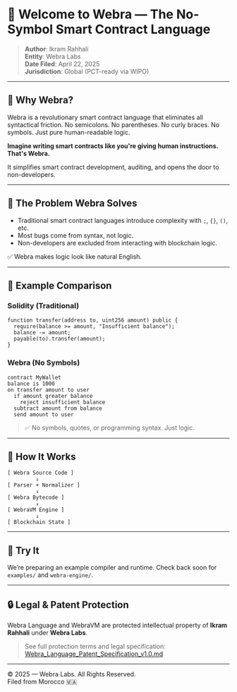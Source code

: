 # 🌟 Welcome to Webra — The No-Symbol Smart Contract Language

> **Author**: Ikram Rahhali  
> **Entity**: Webra Labs  
> **Date Filed**: April 22, 2025  
> **Jurisdiction**: Global (PCT-ready via WIPO)  

---

## 🔷 Why Webra?

Webra is a revolutionary smart contract language that eliminates all syntactical friction. No semicolons. No parentheses. No curly braces. No symbols. Just pure human-readable logic.

**Imagine writing smart contracts like you're giving human instructions. That's Webra.**

It simplifies smart contract development, auditing, and opens the door to non-developers.

---

## 🧠 The Problem Webra Solves

- Traditional smart contract languages introduce complexity with `;`, `{}`, `()`, etc.
- Most bugs come from syntax, not logic.
- Non-developers are excluded from interacting with blockchain logic.

✅ Webra makes logic look like natural English.

---

## 🔷 Example Comparison

### Solidity (Traditional)

```
function transfer(address to, uint256 amount) public {
  require(balance >= amount, "Insufficient balance");
  balance -= amount;
  payable(to).transfer(amount);
}
```

### Webra (No Symbols)

```
contract MyWallet
balance is 1000
on transfer amount to user
  if amount greater balance
    reject insufficient balance
  subtract amount from balance
  send amount to user
```

> ✅ No symbols, quotes, or programming syntax. Just logic.

---

## 🧩 How It Works

```
[ Webra Source Code ]
         ↓
[ Parser + Normalizer ]
         ↓
[ Webra Bytecode ]
         ↓
[ WebraVM Engine ]
         ↓
[ Blockchain State ]
```

---

## 🧪 Try It

We’re preparing an example compiler and runtime. Check back soon for `examples/` and `webra-engine/`.

---

## 🔒 Legal & Patent Protection

Webra Language and WebraVM are protected intellectual property of **Ikram Rahhali** under **Webra Labs**.

> See full protection terms and legal specification:  
> [Webra_Language_Patent_Specification_v1.0.md](./Webra_Language_Patent_Specification_v1.0.md)


---

© 2025 — Webra Labs. All Rights Reserved.  
Filed from Morocco 🇲🇦
